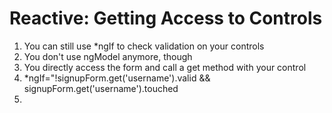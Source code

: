 # Reactive: Getting Access to Controls
01. You can still use *ngIf to check validation on your controls
02. You don't use ngModel anymore, though
03. You directly access the form and call a get method with your control
04. *ngIf="!signupForm.get('username').valid && signupForm.get('username').touched
05. 